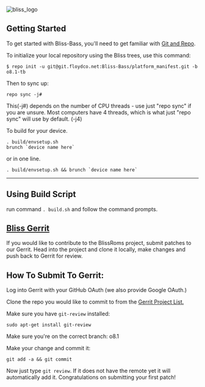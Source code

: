 ![bliss_logo](https://user-images.githubusercontent.com/6454841/29614099-316afd46-8809-11e7-9776-9bbca181b21d.png)

Getting Started
---------------

To get started with Bliss-Bass, you'll need to get
familiar with [Git and Repo](http://source.android.com/source/using-repo.html).

To initialize your local repository using the Bliss trees, use this command:

    $ repo init -u git@git.floydco.net:Bliss-Bass/platform_manifest.git -b o8.1-tb

Then to sync up:

    repo sync -j#

This(-j#) depends on the number of CPU threads - use just "repo sync" if you are 
unsure. Most computers have 4 threads, which is what just "repo sync" will use
by default. (-j4)

To build for your device.

    . build/envsetup.sh
    brunch `device name here`

or in one line.

    . build/envsetup.sh && brunch `device name here`

***

Using Build Script
------------------

run command  `. build.sh` and follow the command prompts.


[Bliss Gerrit](review.blissroms.com)
------------

If you would like to contribute to the BlissRoms project, submit patches
to our Gerrit. Head into the project and clone it locally, make 
changes and push back to Gerrit for review.

How To Submit To Gerrit:
-----------------------

Log into Gerrit with your GitHub OAuth (we also provide Google OAuth.)

Clone the repo you would like to commit to from the [Gerrit Project 
List.](http://review.blissroms.com:8081/#/admin/projects/)

Make sure you have `git-review` installed:

    sudo apt-get install git-review
   
Make sure you're on the correct branch: o8.1

Make your change and commit it:

    git add -a && git commit

Now just type `git review`. If it does not have the remote yet it will 
automatically add it. Congratulations on submitting your first patch!
